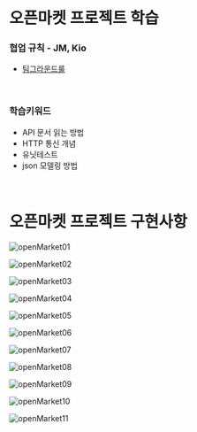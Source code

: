 # 오픈마켓 프로젝트 학습

### 협업 규칙 - JM, Kio
- [팀그라운드룰](https://github.com/alwaysblu/ios-open-market/blob/main/Docs/%ED%8C%80%EA%B7%B8%EB%9D%BC%EC%9A%B4%EB%93%9C%EB%A3%B0.md)

<br>

### 학습키워드

- API 문서 읽는 방법
- HTTP 통신 개념
- 유닛테스트
- json 모델링 방법

<br>

# 오픈마켓 프로젝트 구현사항

![openMarket01](https://user-images.githubusercontent.com/75533266/120496941-f5ea2280-c3f8-11eb-8204-2386c57e292e.gif)



![openMarket02](https://user-images.githubusercontent.com/75533266/120496956-fa164000-c3f8-11eb-9bb9-691e0d2739f7.gif)

![openMarket03](https://user-images.githubusercontent.com/75533266/120497009-04383e80-c3f9-11eb-9804-bebc58911a81.gif)


![openMarket04](https://user-images.githubusercontent.com/75533266/120497072-11552d80-c3f9-11eb-89cd-af9eeed60306.gif)

![openMarket05](https://user-images.githubusercontent.com/75533266/120497104-1914d200-c3f9-11eb-92fb-ea421ef5375c.gif)

![openMarket06](https://user-images.githubusercontent.com/75533266/120497119-1c0fc280-c3f9-11eb-942e-6bff4ee7cbb4.gif)

![openMarket07](https://user-images.githubusercontent.com/75533266/120497148-216d0d00-c3f9-11eb-8af8-d0f222b25bea.gif)

![openMarket08](https://user-images.githubusercontent.com/75533266/120497164-23cf6700-c3f9-11eb-9091-01e812e6d313.gif)


![openMarket09](https://user-images.githubusercontent.com/75533266/120497183-2762ee00-c3f9-11eb-9fb8-8ef9581c6646.gif)

![openMarket10](https://user-images.githubusercontent.com/75533266/120497198-2af67500-c3f9-11eb-8f5a-bd19d9bb0b41.gif)


![openMarket11](https://user-images.githubusercontent.com/75533266/120497216-2d58cf00-c3f9-11eb-933c-84b30eb9b249.gif)













